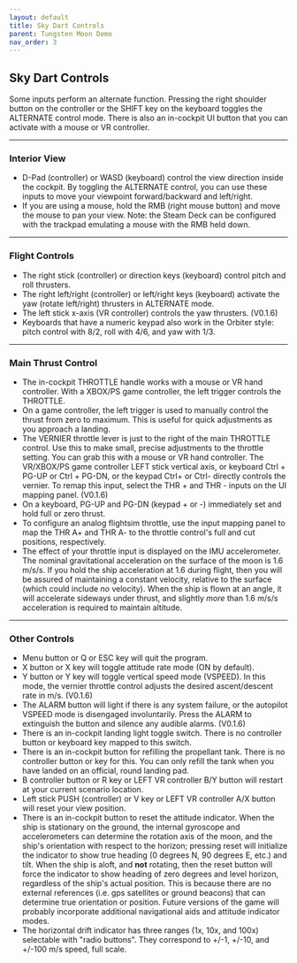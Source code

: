 ```yaml
---
layout: default
title: Sky Dart Controls
parent: Tungsten Moon Demo
nav_order: 3
---
```


## Sky Dart Controls
Some inputs perform an alternate function. Pressing the right shoulder button on the controller or the SHIFT key on the keyboard toggles the ALTERNATE control mode. There is also an in-cockpit UI button that you can activate with a mouse or VR controller.

---

### Interior View
* D-Pad (controller) or WASD (keyboard) control the view direction inside the cockpit. By toggling the ALTERNATE control, you can use these inputs to move your viewpoint forward/backward and left/right.
* If you are using a mouse, hold the RMB (right mouse button) and move the mouse to pan your view. Note: the Steam Deck can be configured with the trackpad emulating a mouse with the RMB held down.

---

### Flight Controls
* The right stick (controller) or direction keys (keyboard) control pitch and roll thrusters. 
* The right left/right (controller) or left/right keys (keyboard) activate the yaw (rotate left/right) thrusters in ALTERNATE mode.
* The left stick x-axis (VR controller) controls the yaw thrusters. (V0.1.6)
* Keyboards that have a numeric keypad also work in the Orbiter style: pitch control with 8/2, roll with 4/6, and yaw with 1/3.

---

### Main Thrust Control
* The in-cockpit THROTTLE handle works with a mouse or VR hand controller. With a XBOX/PS game controller, the left trigger controls the THROTTLE.
* On a game controller, the left trigger is used to manually control the thrust from zero to maximum. This is useful for quick adjustments as you approach a landing.
* The VERNIER throttle lever is just to the right of the main THROTTLE control. Use this to make small, precise adjustments to the throttle setting. You can grab this with a mouse or VR hand controller. The VR/XBOX/PS game controller LEFT stick vertical axis, or keyboard Ctrl + PG-UP or Ctrl + PG-DN, or the keypad Ctrl+ or Ctrl- directly controls the vernier. To remap this input, select the THR + and THR - inputs on the UI mapping panel. (V0.1.6)
* On a keyboard, PG-UP and PG-DN (keypad + or -) immediately set and hold full or zero thrust.
* To configure an analog flightsim throttle, use the input mapping panel to map the THR A+ and THR A- to the throttle control's full and cut positions, respectively.
* The effect of your throttle input is displayed on the IMU accelerometer. The nominal gravitational acceleration on the surface of the moon is 1.6 m/s/s. If you hold the ship acceleration at 1.6 during flight, then you  will be assured of maintaining a constant velocity, relative to the surface (which could include *no* velocity). When the ship is flown at an angle, it will accelerate sideways under thrust, and slightly *more* than 1.6 m/s/s acceleration is required to maintain altitude.

---

### Other Controls
* Menu button or Q or ESC key will quit the program.
* X button or X key will toggle attitude rate mode (ON by default).
* Y button or Y key will toggle vertical speed mode (VSPEED). In this mode, the vernier throttle control adjusts the desired ascent/descent rate in m/s. (V0.1.6)
* The ALARM button will light if there is any system failure, or the autopilot VSPEED mode is disengaged involuntarily. Press the ALARM to extinguish the button and silence any audible alarms. (V0.1.6)
* There is an in-cockpit landing light toggle switch. There is no controller button or keyboard key mapped to this switch.
* There is an in-cockpit button for refilling the propellant tank. There is no controller button or key for this. You can only refill the tank when you have landed on an official, round landing pad.
* B controller button or R key or LEFT VR controller B/Y button will restart at your current scenario location.
* Left stick PUSH (controller) or V key or LEFT VR controller A/X button will reset your view position.
* There is an in-cockpit button to reset the attitude indicator. When the ship is stationary on the ground, the internal gyroscope and accelerometers can determine the rotation axis of the moon, and the ship's orientation with respect to the horizon; pressing reset will initialize the indicator to show true heading (0 degrees N, 90 degrees E, etc.) and tilt. When the ship is aloft, and **not** rotating, then the reset button will force the indicator to show heading of zero degrees and level horizon, regardless of the ship's actual position. This is because there are no external references (i.e. gps satellites or ground beacons) that can determine true orientation or position. Future versions of the game will probably incorporate additional navigational aids and attitude indicator modes.
* The horizontal drift indicator has three ranges (1x, 10x, and 100x) selectable with "radio buttons". They correspond to +/-1, +/-10, and +/-100 m/s speed, full scale.